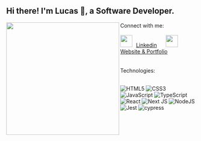## Hi there! I'm Lucas 👋, a Software Developer.
<div>
  <img width="300" align="left" src="https://github-readme-stats.vercel.app/api/top-langs/?username=lucasrn9" /> 
  Connect with me:
<br/>
<br/>
<div>
  <img height="32" width="32" src="https://images.icon-icons.com/805/PNG/512/linkedin_icon-icons.com_65929.png" /> <img width="2" /> <a href="https://www.linkedin.com/in/lucasrn9/" target="_blank">Linkedin</a>
  <img width="16" />
  <img height="32" width="32" src="https://images.icon-icons.com/1152/PNG/512/1486506240-global-globe-earth-world-map-internet_81490.png" /> <img width="2" /> <a href="https://lucasrn9.vercel.app/" target="_blank">Website & Portfolio</a>
</div>
</div>
<br/>
<br/>
Technologies:
<br/>
<br/>

![HTML5](https://img.shields.io/badge/html5-%23E34F26.svg?style=for-the-badge&logo=html5&logoColor=white)
![CSS3](https://img.shields.io/badge/css3-%231572B6.svg?style=for-the-badge&logo=css3&logoColor=white)
![JavaScript](https://img.shields.io/badge/javascript-%23323330.svg?style=for-the-badge&logo=javascript&logoColor=%23F7DF1E)
![TypeScript](https://img.shields.io/badge/typescript-%23007ACC.svg?style=for-the-badge&logo=typescript&logoColor=white)
![React](https://img.shields.io/badge/react-%2320232a.svg?style=for-the-badge&logo=react&logoColor=%2361DAFB)
![Next JS](https://img.shields.io/badge/Next-black?style=for-the-badge&logo=next.js&logoColor=white)
![NodeJS](https://img.shields.io/badge/node.js-6DA55F?style=for-the-badge&logo=node.js&logoColor=white)
![Jest](https://img.shields.io/badge/-jest-%23C21325?style=for-the-badge&logo=jest&logoColor=white)
![cypress](https://img.shields.io/badge/-cypress-%23E5E5E5?style=for-the-badge&logo=cypress&logoColor=058a5e)

<!--
**lucasrn9/lucasrn9** is a ✨ _special_ ✨ repository because its `README.md` (this file) appears on your GitHub profile.

Here are some ideas to get you started:

- 🔭 I’m currently working on ...
- 🌱 I’m currently learning ...
- 👯 I’m looking to collaborate on ...
- 🤔 I’m looking for help with ...
- 💬 Ask me about ...
- 📫 How to reach me: ...
- 😄 Pronouns: ...
- ⚡ Fun fact: ...
-->
